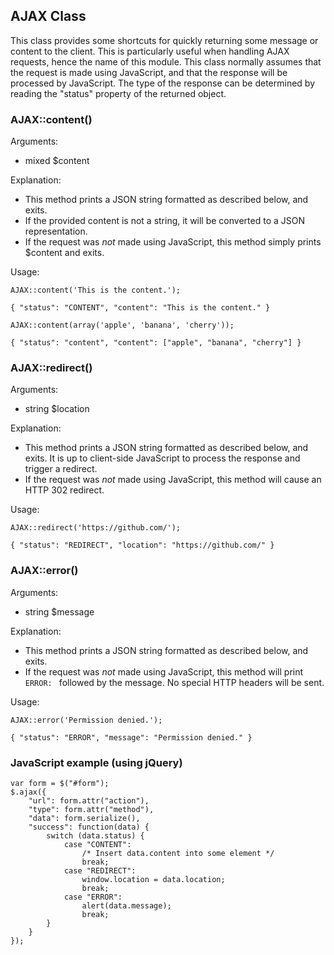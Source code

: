 
AJAX Class
----------

This class provides some shortcuts for quickly returning some message or content to the client.
This is particularly useful when handling AJAX requests, hence the name of this module.
This class normally assumes that the request is made using JavaScript,
and that the response will be processed by JavaScript.
The type of the response can be determined by reading the "status" property of the returned object.

### AJAX::content()

Arguments:

  - mixed $content

Explanation:

  - This method prints a JSON string formatted as described below, and exits.
  - If the provided content is not a string, it will be converted to a JSON representation.
  - If the request was _not_ made using JavaScript, this method simply prints $content and exits.

Usage:

    AJAX::content('This is the content.');
    
    { "status": "CONTENT", "content": "This is the content." }
    
    AJAX::content(array('apple', 'banana', 'cherry'));
    
    { "status": "content", "content": ["apple", "banana", "cherry"] }

### AJAX::redirect()

Arguments:

  - string $location
  
Explanation:

  - This method prints a JSON string formatted as described below, and exits.
    It is up to client-side JavaScript to process the response and trigger a redirect.
  - If the request was _not_ made using JavaScript, this method will cause an HTTP 302 redirect.
  
Usage:

    AJAX::redirect('https://github.com/');
    
    { "status": "REDIRECT", "location": "https://github.com/" }

### AJAX::error()

Arguments:

  - string $message
  
Explanation:

  - This method prints a JSON string formatted as described below, and exits.
  - If the request was _not_ made using JavaScript, this method will print `ERROR: `
    followed by the message. No special HTTP headers will be sent.
  
Usage:

    AJAX::error('Permission denied.');
    
    { "status": "ERROR", "message": "Permission denied." }

### JavaScript example (using jQuery)

    var form = $("#form");
    $.ajax({
        "url": form.attr("action"),
        "type": form.attr("method"),
        "data": form.serialize(),
        "success": function(data) {
            switch (data.status) {
                case "CONTENT":
                    /* Insert data.content into some element */
                    break;
                case "REDIRECT":
                    window.location = data.location;
                    break;
                case "ERROR":
                    alert(data.message);
                    break;
            }
        }
    });
